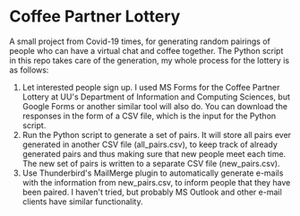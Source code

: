 # Coffee Partner Lottery
A small project from Covid-19 times, for generating random pairings of people who can have a virtual chat and coffee together. The Python script in this repo takes care of the generation, my whole process for the lottery is as follows: 

1. Let interested people sign up. I used MS Forms for the Coffee Partner Lottery at UU's Department of Information and Computing Sciences, but Google Forms or another similar tool will also do. You can download the responses in the form of a CSV file, which is the input for the Python script.  
2. Run the Python script to generate a set of pairs. It will store all pairs ever generated in another CSV file (all_pairs.csv), to keep track of already generated pairs and thus making sure that new people meet each time. The new set of pairs is written to a separate CSV file (new_pairs.csv). 
3. Use Thunderbird's MailMerge plugin to automatically generate e-mails with the information from new_pairs.csv, to inform people that they have been paired. I haven't tried, but probably MS Outlook and other e-mail clients have similar functionality. 
